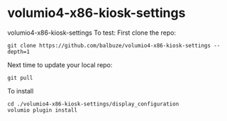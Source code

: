 # volumio4-x86-kiosk-settings
volumio4-x86-kiosk-settings
To test:
First clone the repo:
```
git clone https://github.com/balbuze/volumio4-x86-kiosk-settings --depth=1
```
Next time to update your local repo:
```
git pull
```
To install
```
cd ./volumio4-x86-kiosk-settings/display_configuration
volumio plugin install
